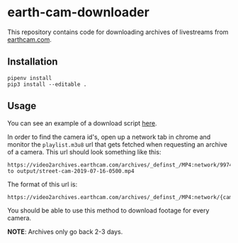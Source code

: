 earth-cam-downloader
===================

This repository contains code for downloading archives of livestreams from [earthcam.com](https://www.earthcam.com/). 


## Installation

```
pipenv install 
pip3 install --editable .
```

## Usage 

You can see an example of a download script [here](script/times-square.py).

In order to find the camera id's, open up a network tab in chrome and monitor the `playlist.m3u8` url that gets fetched when requesting an archive of a camera. This url should look something like this:
```
https://video2archives.earthcam.com/archives/_definst_/MP4:network/9974/2019/07/16/0500.mp4/playlist.m3u8 to output/street-cam-2019-07-16-0500.mp4
```

The format of this url is:
```
https://video2archives.earthcam.com/archives/_definst_/MP4:network/{camera_id}/{year}/{month}/{day}/{hour}.mp4/playlist.m3u8
```

You should be able to use this method to download footage for every camera.

**NOTE**: Archives only go back 2-3 days.

